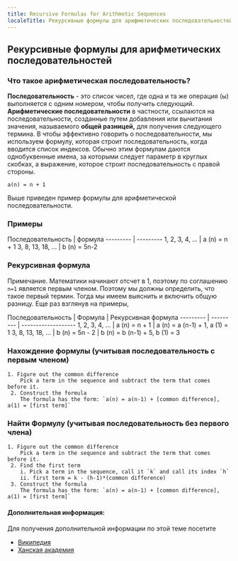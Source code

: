 ```yaml
---
title: Recursive Formulas for Arithmetic Sequences
localeTitle: Рекурсивные формулы для арифметических последовательностей
---
```

## Рекурсивные формулы для арифметических последовательностей

### Что такое арифметическая последовательность?

**Последовательность** - это список чисел, где одна и та же операция (ы) выполняется с одним номером, чтобы получить следующий. **Арифметические последовательности** в частности, ссылаются на последовательности, созданные путем добавления или вычитания значения, называемого **общей разницей,** для получения следующего термина. В чтобы эффективно говорить о последовательности, мы используем формулу, которая строит последовательность, когда вводится список индексов. Обычно этим формулам даются однобуквенные имена, за которыми следует параметр в круглых скобках, а выражение, которое строит последовательность с правой стороны.

`a(n) = n + 1`

Выше приведен пример формулы для арифметической последовательности.

### Примеры

Последовательность | формула --------- | --------- 1, 2, 3, 4, ... | a (n) = n + 1 3, 8, 13, 18, ... | b (n) = 5n-2

### Рекурсивная формула

Примечание. Математики начинают отсчет в 1, поэтому по соглашению `n=1` является первым членом. Поэтому мы должны определить, что такое первый термин. Тогда мы имеем выяснить и включить общую разницу. Еще раз взглянув на примеры,

Последовательность | Формула | Рекурсивная формула --------- | --------- | ------------------- 1, 2, 3, 4, ... | a (n) = n + 1 | a (n) = a (n-1) + 1, a (1) = 1 3, 8, 13, 18, ... | b (n) = 5n - 2 | b (n) = b (n-1) + 5, b (1) = 3

### Нахождение формулы (учитывая последовательность с первым членом)
```
1. Figure out the common difference 
    Pick a term in the sequence and subtract the term that comes before it. 
 2. Construct the formula 
    The formula has the form: `a(n) = a(n-1) + [common difference], a(1) = [first term]` 
```

### Найти Формулу (учитывая последовательность без первого члена)
```
1. Figure out the common difference 
    Pick a term in the sequence and subtract the term that comes before it. 
 2. Find the first term 
    i. Pick a term in the sequence, call it `k` and call its index `h` 
    ii. first term = k - (h-1)*(common difference) 
 3. Construct the formula 
    The formula has the form: `a(n) = a(n-1) + [common difference], a(1) = [first term]` 
```

#### Дополнительная информация:

Для получения дополнительной информации по этой теме посетите

*   [Википедия](https://en.wikipedia.org/wiki/Arithmetic_progression)
*   [Ханская академия](https://www.khanacademy.org/math/algebra/sequences/constructing-arithmetic-sequences/a/writing-recursive-formulas-for-arithmetic-sequences)
